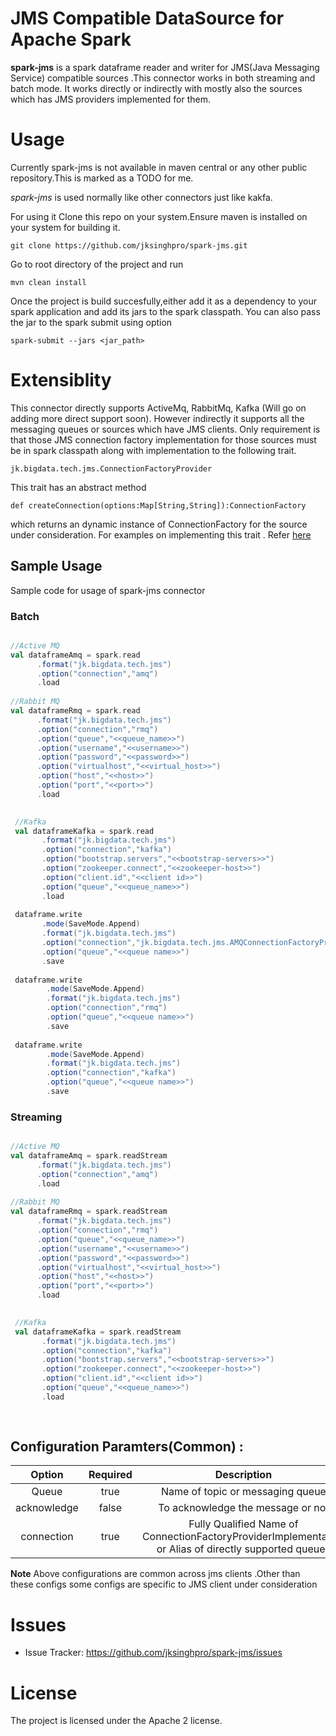 # JMS Compatible DataSource for Apache Spark


**spark-jms** is a spark dataframe reader and writer for JMS(Java Messaging Service) compatible sources .This connector works in both streaming and batch mode.
It works directly or indirectly with mostly also the sources which has JMS providers implemented for them.


# Usage

Currently spark-jms is not available in maven central or any other public repository.This is marked as a TODO for me.

*spark-jms* is used normally like other connectors just like kakfa.

For using it Clone this repo on your system.Ensure maven is installed on your system for building it.

    git clone https://github.com/jksinghpro/spark-jms.git
    
Go to root directory of the project and run 

    mvn clean install

Once the project is build succesfully,either add it as a dependency to your spark application and add its jars to the spark classpath.
You can also pass the jar to the spark submit using option

    spark-submit --jars <jar_path>

# Extensiblity 

This connector directly supports ActiveMq, RabbitMq, Kafka (Will go on adding more direct support soon).
However indirectly it supports all the messaging queues or sources which have JMS clients.
Only requirement is that those JMS connection factory implementation for those sources must be in spark classpath along with implementation to the following trait.

    jk.bigdata.tech.jms.ConnectionFactoryProvider

This trait has an abstract method 
    
    def createConnection(options:Map[String,String]):ConnectionFactory
    
which returns an dynamic instance of ConnectionFactory for the source under consideration.
For examples on implementing this trait . Refer [here](https://github.com/jksinghpro/spark-jms/blob/master/src/main/scala/jk/bigdata/tech/jms/ConnectionFactoryProvider.scala)

## Sample Usage

Sample code for usage of spark-jms connector

### Batch

```scala

//Active MQ
val dataframeAmq = spark.read
      .format("jk.bigdata.tech.jms")
      .option("connection","amq")
      .load
      
//Rabbit MQ      
val dataframeRmq = spark.read
      .format("jk.bigdata.tech.jms")
      .option("connection","rmq")
      .option("queue","<<queue_name>>")
      .option("username","<<username>>")
      .option("password","<<password>>")
      .option("virtualhost","<<virtual_host>>")
      .option("host","<<host>>")
      .option("port","<<port>>")
      .load
      

 //Kafka
 val dataframeKafka = spark.read
       .format("jk.bigdata.tech.jms")
       .option("connection","kafka")
       .option("bootstrap.servers","<<bootstrap-servers>>")
       .option("zookeeper.connect","<<zookeeper-host>>")
       .option("client.id","<<client id>>")
       .option("queue","<<queue_name>>")
       .load
       
 dataframe.write
       .mode(SaveMode.Append)
       .format("jk.bigdata.tech.jms")
       .option("connection","jk.bigdata.tech.jms.AMQConnectionFactoryProvider")
       .option("queue","<<queue name>>")
       .save
       
 dataframe.write
        .mode(SaveMode.Append)
        .format("jk.bigdata.tech.jms")
        .option("connection","rmq")
        .option("queue","<<queue name>>")
        .save
 
 dataframe.write
        .mode(SaveMode.Append)
        .format("jk.bigdata.tech.jms")
        .option("connection","kafka")
        .option("queue","<<queue name>>")
        .save

```
### Streaming

```scala

//Active MQ
val dataframeAmq = spark.readStream
      .format("jk.bigdata.tech.jms")
      .option("connection","amq")
      .load
      
//Rabbit MQ      
val dataframeRmq = spark.readStream
      .format("jk.bigdata.tech.jms")
      .option("connection","rmq")
      .option("queue","<<queue_name>>")
      .option("username","<<username>>")
      .option("password","<<password>>")
      .option("virtualhost","<<virtual_host>>")
      .option("host","<<host>>")
      .option("port","<<port>>")
      .load
      

 //Kafka
 val dataframeKafka = spark.readStream
       .format("jk.bigdata.tech.jms")
       .option("connection","kafka")
       .option("bootstrap.servers","<<bootstrap-servers>>")
       .option("zookeeper.connect","<<zookeeper-host>>")
       .option("client.id","<<client id>>")
       .option("queue","<<queue_name>>")
       .load
       
       

```




## Configuration Paramters(Common) :



| Option | Required | Description | DefaultValue |
| :---: | :---: | :---: | :---: | 
| Queue | true | Name of topic or messaging queue | None |
| acknowledge | false | To acknowledge the message or not | false |
| connection | true | Fully Qualified Name of ConnectionFactoryProviderImplementation or Alias of directly supported queues  | None |


**Note** Above configurations are common across jms clients .Other than these configs some configs are specific to JMS client under consideration
 

# Issues

- Issue Tracker: https://github.com/jksinghpro/spark-jms/issues


# License

The project is licensed under the Apache 2 license.

